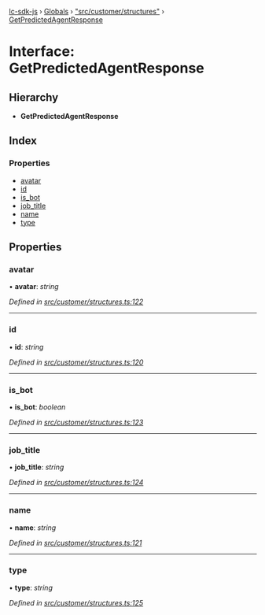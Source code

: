 [lc-sdk-js](../README.md) › [Globals](../globals.md) › ["src/customer/structures"](../modules/_src_customer_structures_.md) › [GetPredictedAgentResponse](_src_customer_structures_.getpredictedagentresponse.md)

# Interface: GetPredictedAgentResponse

## Hierarchy

* **GetPredictedAgentResponse**

## Index

### Properties

* [avatar](_src_customer_structures_.getpredictedagentresponse.md#avatar)
* [id](_src_customer_structures_.getpredictedagentresponse.md#id)
* [is_bot](_src_customer_structures_.getpredictedagentresponse.md#is_bot)
* [job_title](_src_customer_structures_.getpredictedagentresponse.md#job_title)
* [name](_src_customer_structures_.getpredictedagentresponse.md#name)
* [type](_src_customer_structures_.getpredictedagentresponse.md#type)

## Properties

###  avatar

• **avatar**: *string*

*Defined in [src/customer/structures.ts:122](https://github.com/livechat/lc-sdk-js/blob/38eeefe/src/customer/structures.ts#L122)*

___

###  id

• **id**: *string*

*Defined in [src/customer/structures.ts:120](https://github.com/livechat/lc-sdk-js/blob/38eeefe/src/customer/structures.ts#L120)*

___

###  is_bot

• **is_bot**: *boolean*

*Defined in [src/customer/structures.ts:123](https://github.com/livechat/lc-sdk-js/blob/38eeefe/src/customer/structures.ts#L123)*

___

###  job_title

• **job_title**: *string*

*Defined in [src/customer/structures.ts:124](https://github.com/livechat/lc-sdk-js/blob/38eeefe/src/customer/structures.ts#L124)*

___

###  name

• **name**: *string*

*Defined in [src/customer/structures.ts:121](https://github.com/livechat/lc-sdk-js/blob/38eeefe/src/customer/structures.ts#L121)*

___

###  type

• **type**: *string*

*Defined in [src/customer/structures.ts:125](https://github.com/livechat/lc-sdk-js/blob/38eeefe/src/customer/structures.ts#L125)*
